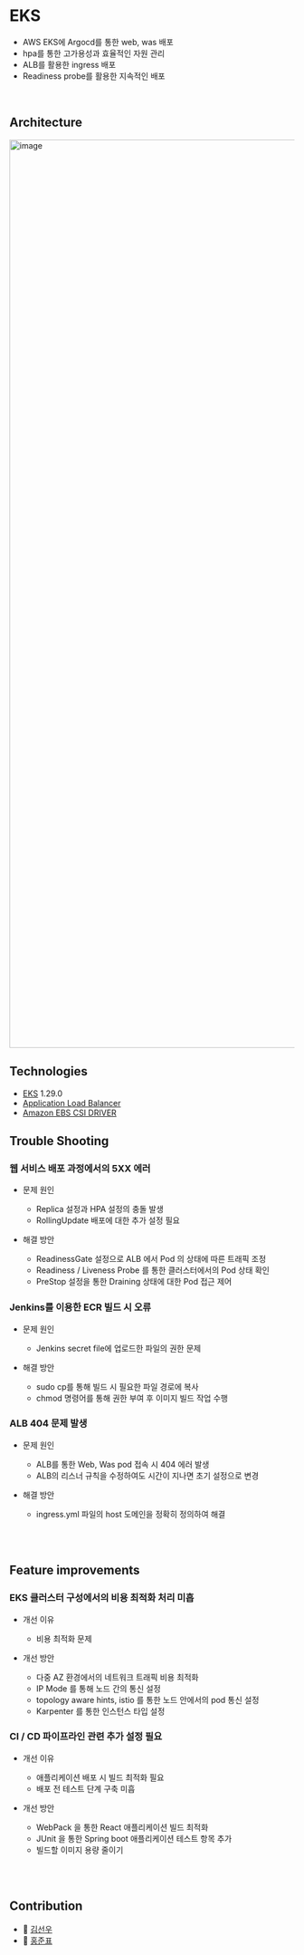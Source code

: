 # EKS
- AWS EKS에 Argocd를 통한 web, was 배포
- hpa를 통한 고가용성과 효율적인 자원 관리
- ALB를 활용한 ingress 배포
- Readiness probe를 활용한 지속적인 배포

<br>

## Architecture
<img width="1604" alt="image" src="https://github.com/ACS-High-School/Eks/assets/94664341/63e6ba5b-7ddd-4a8d-8813-a08f6046943a">

<br>

## Technologies

- [EKS](https://docs.aws.amazon.com/ko_kr/eks/latest/userguide/kubernetes-versions.html) 1.29.0
- [Application Load Balancer](https://docs.aws.amazon.com/ko_kr/elasticloadbalancing/latest/application/introduction.html)
- [Amazon EBS CSI DRIVER](https://docs.aws.amazon.com/ko_kr/eks/latest/userguide/ebs-csi.html)

## Trouble Shooting 
### 웹 서비스 배포 과정에서의 5XX 에러
- 문제 원인
  - Replica 설정과 HPA 설정의 충돌 발생
  - RollingUpdate 배포에 대한 추가 설정 필요

- 해결 방안
  - ReadinessGate 설정으로 ALB 에서 Pod 의 상태에 따른 트래픽 조정
  - Readiness / Liveness Probe 를 통한 클러스터에서의 Pod 상태 확인
  - PreStop 설정을 통한 Draining 상태에 대한 Pod 접근 제어

### Jenkins를 이용한 ECR 빌드 시 오류
- 문제 원인
  - Jenkins secret file에 업로드한 파일의 권한 문제

- 해결 방안
  - sudo cp를 통해 빌드 시 필요한 파일 경로에 복사
  - chmod 명령어를 통해 권한 부여 후 이미지 빌드 작업 수행

### ALB 404 문제 발생
- 문제 원인
  - ALB를 통한 Web, Was pod 접속 시 404 에러 발생
  - ALB의 리스너 규칙을 수정하여도 시간이 지나면 초기 설정으로 변경


- 해결 방안
  - ingress.yml 파일의 host 도메인을 정확히 정의하여 해결
  
<br>
<br>

## Feature improvements
### EKS 클러스터 구성에서의 비용 최적화 처리 미흡
- 개선 이유
  - 비용 최적화 문제
  
- 개선 방안
  - 다중 AZ 환경에서의 네트워크 트래픽 비용 최적화
  - IP Mode 를 통해 노드 간의 통신 설정
  - topology aware hints, istio 를 통한 노드 안에서의 pod 통신 설정
  - Karpenter 를 통한 인스턴스 타입 설정

  
### CI / CD 파이프라인 관련 추가 설정 필요
- 개선 이유
    - 애플리케이션 배포 시 빌드 최적화 필요
    - 배포 전 테스트 단계 구축 미흡


- 개선 방안
    - WebPack 을 통한 React 애플리케이션 빌드 최적화
    - JUnit 을 통한 Spring boot 애플리케이션 테스트 항목 추가
    - 빌드할 이미지 용량 줄이기


<br>
<br>

## Contribution
- 🫠 [김선우](https://github.com/sw801733)
- 🫢 [홍준표](https://github.com/hjp1016)
